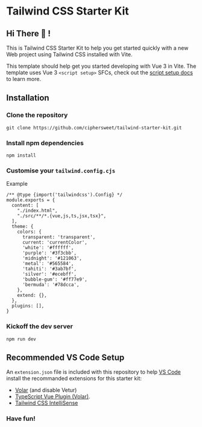 # Tailwind CSS Starter Kit
## Hi There 👋 !

This is Tailwind CSS Starter Kit to help you get started quickly with a new Web project using Tailwind CSS installed with Vite.

This template should help get you started developing with Vue 3 in Vite. The template uses Vue 3 `<script setup>` SFCs, check out the [script setup docs](https://v3.vuejs.org/api/sfc-script-setup.html#sfc-script-setup) to learn more.

## Installation
### Clone the repository
```
git clone https://github.com/ciphersweet/tailwind-starter-kit.git
```

### Install npm dependencies
```
npm install
```

### Customise your `tailwind.config.cjs`
Example
```
/** @type {import('tailwindcss').Config} */
module.exports = {
  content: [
    "./index.html",
    "./src/**/*.{vue,js,ts,jsx,tsx}",
  ],
  theme: {
    colors: {
      transparent: 'transparent',
      current: 'currentColor',
      'white': '#ffffff',
      'purple': '#3f3cbb',
      'midnight': '#121063',
      'metal': '#565584',
      'tahiti': '#3ab7bf',
      'silver': '#ecebff',
      'bubble-gum': '#ff77e9',
      'bermuda': '#78dcca',
    },
    extend: {},
  },
  plugins: [],
}
```

### Kickoff the dev server
```
npm run dev
```

## Recommended VS Code Setup
An `extension.json` file is included with this repository to help [VS Code](https://code.visualstudio.com/) install the recommanded extensions for this starter kit:
- [Volar](https://marketplace.visualstudio.com/items?itemName=Vue.volar) (and disable Vetur) 
- [TypeScript Vue Plugin (Volar)](https://marketplace.visualstudio.com/items?itemName=Vue.vscode-typescript-vue-plugin).
- [Tailwind CSS IntelliSense](https://marketplace.visualstudio.com/items?itemName=bradlc.vscode-tailwindcss)

### Have fun!
